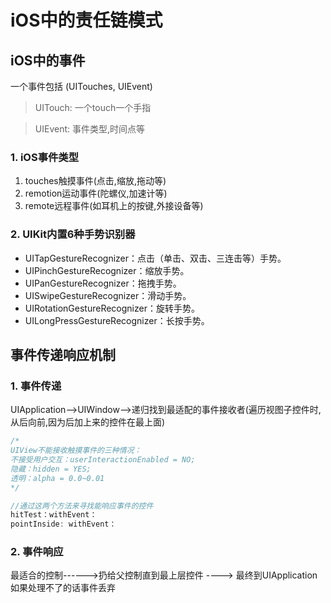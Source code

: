 #  iOS中的责任链模式

## iOS中的事件
一个事件包括 (UITouches, UIEvent)
> UITouch:
一个touch一个手指

> UIEvent:
事件类型,时间点等

### 1. iOS事件类型
1. touches触摸事件(点击,缩放,拖动等)
2. remotion运动事件(陀螺仪,加速计等)
3. remote远程事件(如耳机上的按键,外接设备等)


### 2. UIKit内置6种手势识别器
- UITapGestureRecognizer：点击（单击、双击、三连击等）手势。
- UIPinchGestureRecognizer：缩放手势。
- UIPanGestureRecognizer：拖拽手势。
- UISwipeGestureRecognizer：滑动手势。
- UIRotationGestureRecognizer：旋转手势。
- UILongPressGestureRecognizer：长按手势。


## 事件传递响应机制

### 1. 事件传递
UIApplication–>UIWindow-->递归找到最适配的事件接收者(遍历视图子控件时,从后向前,因为后加上来的控件在最上面)

```ObjectiveC
/*
UIView不能接收触摸事件的三种情况：
不接受用户交互：userInteractionEnabled = NO;
隐藏：hidden = YES;
透明：alpha = 0.0~0.01
*/

//通过这两个方法来寻找能响应事件的控件
hitTest：withEvent：
pointInside: withEvent：
```

### 2. 事件响应
最适合的控制------>扔给父控制直到最上层控件 ---->  最终到UIApplication 如果处理不了的话事件丢弃
